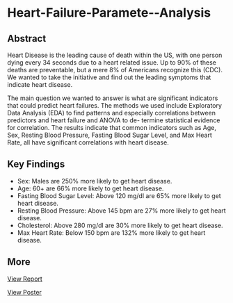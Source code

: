 # Heart-Failure-Paramete--Analysis

## Abstract

Heart Disease is the leading cause of death within the US, with one person dying every 34 seconds due to a heart related issue. Up to 90% of these deaths are preventable, but a mere 8% of Americans recognize this (CDC). We wanted to take the initiative and find out the leading symptoms that indicate heart disease.

The main question we wanted to answer is what are significant indicators that could predict heart failures. The methods we used include Exploratory Data Analysis (EDA) to find patterns and especially correlations between predictors and heart failure and ANOVA to de- termine statistical evidence for correlation. The results indicate that common indicators such as Age, Sex, Resting Blood Pressure, Fasting Blood Sugar Level, and Max Heart Rate, all have significant correlations with heart disease.

## Key Findings

* Sex: Males are 250% more likely to get heart disease.
* Age: 60+ are 66% more likely to get heart disease. 
* Fasting Blood Sugar Level: Above 120 mg/dl are 65% more likely to get heart disease. 
* Resting Blood Pressure: Above 145 bpm are 27% more likely to get heart disease. 
* Cholesterol: Above 280 mg/dl are 30% more likely to get heart disease. 
* Max Heart Rate: Below 150 bpm are 132% more likely to get heart disease.

## More 


[View Report](HeartFailtureAnalysisReport.pdf)

[View Poster](HeartFailtureAnalysisPoster.pdf)
